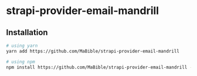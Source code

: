 # strapi-provider-email-mandrill

## Installation

```bash
# using yarn
yarn add https://github.com/MaBible/strapi-provider-email-mandrill

# using npm
npm install https://github.com/MaBible/strapi-provider-email-mandrill --save
```
